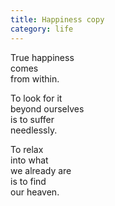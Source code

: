 ```yaml
---
title: Happiness copy
category: life
---
```


True happiness  
comes   
from within.  
  
To look for it  
beyond ourselves  
is to suffer  
needlessly.  
  
To relax  
into what   
we already are  
is to find   
our heaven.  
  
